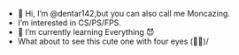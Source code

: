 - 👋 Hi, I’m @dentar142,but you can also call me Moncazing.
- I’m interested in CS/PS/FPS.
- 🌱 I’m currently learning Everything 😈
- What about to see this cute one with four eyes \(👀👀)/

<!---
dentar142/dentar142 is a ✨ special ✨ repository because its `README.md` (this file) appears on your GitHub profile.
You can click the Preview link to take a look at your changes.
--->
